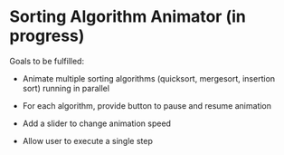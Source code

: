 Sorting Algorithm Animator (in progress)
========================

Goals to be fulfilled:

- Animate multiple sorting algorithms (quicksort, mergesort, insertion sort) running in parallel

- For each algorithm, provide button to pause and resume animation

- Add a slider to change animation speed

- Allow user to execute a single step
